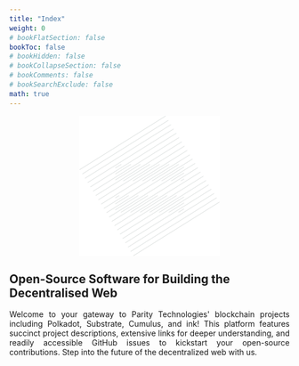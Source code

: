 ```yaml
---
title: "Index"
weight: 0
# bookFlatSection: false
bookToc: false
# bookHidden: false
# bookCollapseSection: false
# bookComments: false
# bookSearchExclude: false
math: true
---
```


<!-- ![logo](parity-logo-square-w.png) -->

<img src="parity-logo-square-w.png" style="display: block;margin-left: auto;margin-right: auto;width: 50%;"></img>

## Open-Source Software for Building the Decentralised Web
<p style='text-align: justify;'>
Welcome to your gateway to Parity Technologies' blockchain projects including Polkadot, Substrate, Cumulus, and ink! This platform features succinct project descriptions, extensive links for deeper understanding, and readily accessible GitHub issues to kickstart your open-source contributions. Step into the future of the decentralized web with us.</p>